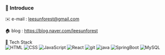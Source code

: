 ### 💬 Introduce
✉️ e-mail : leesunforest@gmail.com

🏠 blog : https://blog.naver.com/leesunforest

📘 Tech Stack <br>
<img alt="HTML" src="https://img.shields.io/badge/HTML5-E34F26?style=for-the-badge&logo=HTML5&logoColor=white">
<img alt="CSS" src="https://img.shields.io/badge/CSS3-1572B6?style=for-the-badge&logo=CSS3&logoColor=white">
<img alt="JavaScript" src="https://img.shields.io/badge/JavaScript-F7DF1E?style=for-the-badge&logo=JavaScript&logoColor=white">
<img alt="React" src="https://img.shields.io/badge/React-61DAFB?style=for-the-badge&logo=React&logoColor=white">
<img alt="git" src="https://img.shields.io/badge/git-F05032?style=flat&logo=git&logoColor=white"/> 
<img alt="java" src="https://img.shields.io/badge/java-007396?style=for-the-badge&logo=OpenJDK&logoColor=white">
<img alt="SpringBoot" src="https://img.shields.io/badge/springboot-6DB33F?style=for-the-badge&logo=springboot&logoColor=white">
<img alt="MySQL" src="https://img.shields.io/badge/MySQL-4479A1?style=for-the-badge&logo=MySQL&logoColor=white">
